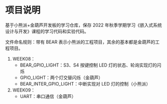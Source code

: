 # 项目说明

基于小熊派+金葫芦开发板的学习仓库，保存 2022 年秋季学期学习《嵌入式系统设计与开发》课程的学习代码和实验代码。

文件命名规则：带有 BEAR 表示小熊派的工程项目，其余的基本都是金葫芦的工程项目。

1. WEEK08：
   - BEAR_GPIO_LIGHT：S3、S4 按键控制 LED 灯的状态、轮询实现灯的闪烁
   - GPIO_LIGHT：两个灯交替闪烁（金葫芦）
   - BEAR_INTER_GPIO_LIGHT：中断实现对 LED 灯的控制（小熊派）
2. WEEK09：
   - UART：串口通信（金葫芦）
